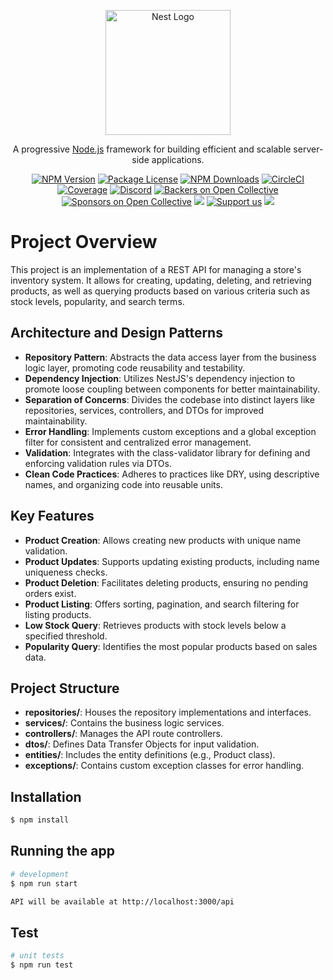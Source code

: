 <p align="center">
  <a href="http://nestjs.com/" target="blank"><img src="https://nestjs.com/img/logo-small.svg" width="200" alt="Nest Logo" /></a>
</p>

[circleci-image]: https://img.shields.io/circleci/build/github/nestjs/nest/master?token=abc123def456
[circleci-url]: https://circleci.com/gh/nestjs/nest

  <p align="center">A progressive <a href="http://nodejs.org" target="_blank">Node.js</a> framework for building efficient and scalable server-side applications.</p>
    <p align="center">
<a href="https://www.npmjs.com/~nestjscore" target="_blank"><img src="https://img.shields.io/npm/v/@nestjs/core.svg" alt="NPM Version" /></a>
<a href="https://www.npmjs.com/~nestjscore" target="_blank"><img src="https://img.shields.io/npm/l/@nestjs/core.svg" alt="Package License" /></a>
<a href="https://www.npmjs.com/~nestjscore" target="_blank"><img src="https://img.shields.io/npm/dm/@nestjs/common.svg" alt="NPM Downloads" /></a>
<a href="https://circleci.com/gh/nestjs/nest" target="_blank"><img src="https://img.shields.io/circleci/build/github/nestjs/nest/master" alt="CircleCI" /></a>
<a href="https://coveralls.io/github/nestjs/nest?branch=master" target="_blank"><img src="https://coveralls.io/repos/github/nestjs/nest/badge.svg?branch=master#9" alt="Coverage" /></a>
<a href="https://discord.gg/G7Qnnhy" target="_blank"><img src="https://img.shields.io/badge/discord-online-brightgreen.svg" alt="Discord"/></a>
<a href="https://opencollective.com/nest#backer" target="_blank"><img src="https://opencollective.com/nest/backers/badge.svg" alt="Backers on Open Collective" /></a>
<a href="https://opencollective.com/nest#sponsor" target="_blank"><img src="https://opencollective.com/nest/sponsors/badge.svg" alt="Sponsors on Open Collective" /></a>
  <a href="https://paypal.me/kamilmysliwiec" target="_blank"><img src="https://img.shields.io/badge/Donate-PayPal-ff3f59.svg"/></a>
    <a href="https://opencollective.com/nest#sponsor"  target="_blank"><img src="https://img.shields.io/badge/Support%20us-Open%20Collective-41B883.svg" alt="Support us"></a>
  <a href="https://twitter.com/nestframework" target="_blank"><img src="https://img.shields.io/twitter/follow/nestframework.svg?style=social&label=Follow"></a>
</p>
  <!--[![Backers on Open Collective](https://opencollective.com/nest/backers/badge.svg)](https://opencollective.com/nest#backer)
  [![Sponsors on Open Collective](https://opencollective.com/nest/sponsors/badge.svg)](https://opencollective.com/nest#sponsor)-->


# Project Overview

This project is an implementation of a REST API for managing a store's inventory system. It allows for creating, updating, deleting, and retrieving products, as well as querying products based on various criteria such as stock levels, popularity, and search terms.

## Architecture and Design Patterns

- **Repository Pattern**: Abstracts the data access layer from the business logic layer, promoting code reusability and testability.
- **Dependency Injection**: Utilizes NestJS's dependency injection to promote loose coupling between components for better maintainability.
- **Separation of Concerns**: Divides the codebase into distinct layers like repositories, services, controllers, and DTOs for improved maintainability.
- **Error Handling**: Implements custom exceptions and a global exception filter for consistent and centralized error management.
- **Validation**: Integrates with the class-validator library for defining and enforcing validation rules via DTOs.
- **Clean Code Practices**: Adheres to practices like DRY, using descriptive names, and organizing code into reusable units.

## Key Features

- **Product Creation**: Allows creating new products with unique name validation.
- **Product Updates**: Supports updating existing products, including name uniqueness checks.
- **Product Deletion**: Facilitates deleting products, ensuring no pending orders exist.
- **Product Listing**: Offers sorting, pagination, and search filtering for listing products.
- **Low Stock Query**: Retrieves products with stock levels below a specified threshold.
- **Popularity Query**: Identifies the most popular products based on sales data.

## Project Structure

- **repositories/**: Houses the repository implementations and interfaces.
- **services/**: Contains the business logic services.
- **controllers/**: Manages the API route controllers.
- **dtos/**: Defines Data Transfer Objects for input validation.
- **entities/**: Includes the entity definitions (e.g., Product class).
- **exceptions/**: Contains custom exception classes for error handling.



## Installation

```bash
$ npm install
```

## Running the app

```bash
# development
$ npm run start

API will be available at http://localhost:3000/api
```

## Test

```bash
# unit tests
$ npm run test
```
